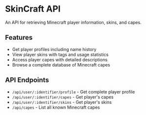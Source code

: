 # SkinCraft API

An API for retrieving Minecraft player information, skins, and capes.

## Features

- Get player profiles including name history
- View player skins with tags and usage statistics
- Access player capes with detailed descriptions
- Browse a complete database of Minecraft capes

## API Endpoints

- `/api/user/:identifier/profile` - Get complete player profile
- `/api/user/:identifier/capes` - Get player's capes
- `/api/user/:identifier/skins` - Get player's skins
- `/api/capes` - List all known Minecraft capes


